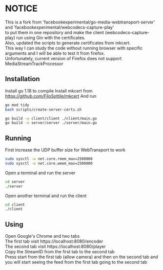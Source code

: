 # NOTICE
This is a fork from 'facebookexperimental/go-media-webtransport-server' and 'facebookexperimental/webcodecs-capture-play' <br/>
to put them in one repository and make the client (webcodecs-capture-play) run using Gin with the certificates.<br/>
Also, updated the scripts to generate certificates from mkcert.<br/>
This way I can study the code without running browser with specific arguments and I will be able to test it from firefox. <br/>
Unfortunately, current version of Firefox does not support MediaStreamTrackProcessor <br/>

## Installation
Install go 1.18 to compile
Install mkcert from https://github.com/FiloSottile/mkcert
And run
```bash
go mod tidy
bash scripts/create-server-certs.sh

go build -o client/client ./client/main.go
go build -o server/server ./server/main.go
```

## Running
First increase the UDP buffer size for WebTransport to work
```bash
sudo sysctl -w net.core.rmem_max=2500000
sudo sysctl -w net.core.wmem_max=2500000
```

Open a terminal and run the server
```bash
cd server
./server
```

Open another terminal and run the client
```bash
cd client
./client
```

## Using
Open Google's Chrome and two tabs </br>
The first tab visit https://localhost:8080/encoder <br/>
The second tab visit https://localhost:8080/player <br/>
Copy the StreamID from the first tab to the second tab <br/>
Press start from the first tab (allow camera) and then on the second tab and you will start seeing the feed from the first tab going to the second tab <br/>